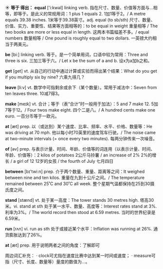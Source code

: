 ☀ <span class="category">**等于 得出：**</span>
<span class="vocabulary">**equal**</span> ['i:kwəl] 
<span class="definition">linking verb. 指在尺寸、数量、价值等方面与…相等，即等于。是此义的常规用词：</span>1 plus 1 equals 2. 1加1等于2。/ A metre equals 39.38 inches. 1米等于39.38英寸。<span class="definition">adj. equal (to sb/sth) 尺寸、数量、价值、实力、重要性、结果等方面相等的：</span>to be equal in weight 重量相等 / The two books are more or less equal in length. 这两本书篇幅差不多。/ equal numbers 数量相等 / One pound is roughly equal to two dollars. 一英镑大约相当于两美元。

<span class="vocabulary">**be**</span> [bi:] 
<span class="definition">linking verb. 等于。是一个简单用词，口语中较为常用：</span>Three and three is six. 三加三等于六。/ Let x be the sum of a and b. 设x为a加b之和。

<span class="vocabulary">**get**</span> [ɡet] 
<span class="definition">vt. 从自己的行动中通过计算或实验而得出某个结果：</span>What do you get if you multiply six by nine? 六乘九得几？

<span class="vocabulary">**leave**</span> [li:v] 
<span class="definition">vt. 数学中可指剩余或余下（某个数量）。常用于减法中：</span>Seven from ten leaves three. 10减7得3。

<span class="vocabulary">**make**</span> [meɪk] 
<span class="definition">vt. 合计；等于（表“合计”时一般用于加法）：</span>5 and 7 make 12. 5加7等于12。/ Four twos make eight. 四个二是八。/ A hundred cents make one euro. 一百分币等于一欧元。

<span class="vocabulary">**at**</span> [æt] 
<span class="definition">prep. 以（或达到）某个速度、比率、频率、水平、价格、数量等：</span>He was driving at 70 mph. 他以每小时70英里的速度驾车行驶。/ The noise came at two-minute intervals (= once every two minutes). 每两分钟传来一次噪音。

<span class="vocabulary">**of**</span> [əv] 
<span class="definition">prep. 与表示计量、时间、年龄、价值等的词连用（以表示计量、时间、年龄、价值等）：</span>2 kilos of potatoes 2公斤马铃薯 / an increase of 2% 2%的增长 / a girl of 12 12岁的女孩 / the fourth of July 七月四日

<span class="vocabulary">**between**</span> [bɪ'twi:n] 
<span class="definition">prep. 介于两个数量、重量、距离等之间：</span>It weighed between nine and ten kilos. 重量在九到十公斤之间。/ The temperature remained between 25˚C and 30˚C all week. 整个星期气温都保持在25到30摄氏度之间。

<span class="vocabulary">**stand**</span> [stænd] 
<span class="definition">vt. 处于某一高度：</span>The tower stands 30 metres high. 塔高30米。<span class="definition">vi. stand at sth 处于某一水平、数量、高度等：</span>Interest rates stand at 3%. 利率为3%。/ The world record then stood at 6.59 metres. 当时的世界纪录是6.59米。

<span class="vocabulary">**run**</span> [rʌn] 
<span class="definition">vi. run as sth 处于或接近某个水平：</span>Inflation was running at 26%. 通货膨胀达到了26%。

<span class="vocabulary">**at**</span> [æt] 
<span class="definition">prep. 用于说明两者之间的角度：</span>了解即可

周边词汇补充：
· clock可尤指在速度比赛中达到某一时间或速度；
· measure可指（尺寸、长度、数量等）量度的数值为…。
